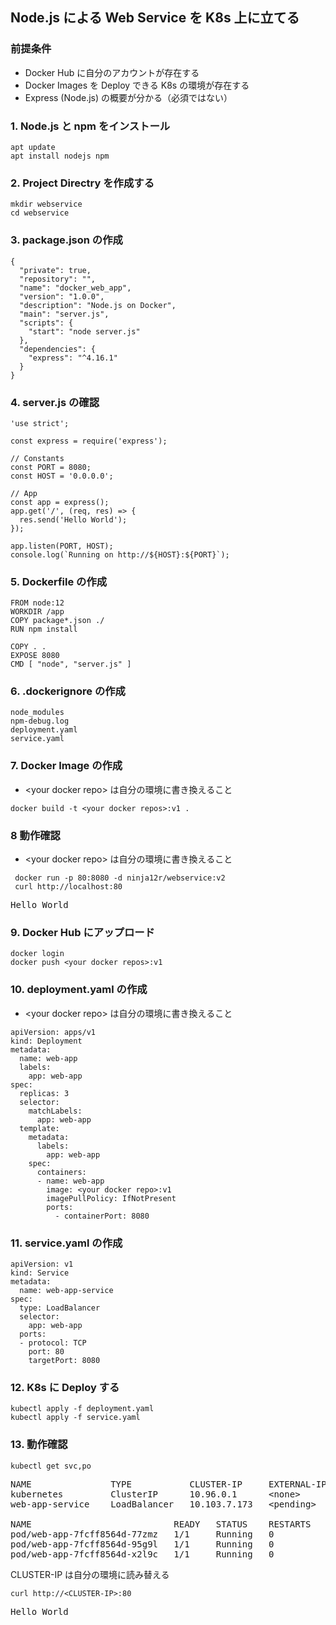 ## Node.js による Web Service を K8s 上に立てる
### 前提条件
- Docker Hub に自分のアカウントが存在する
- Docker Images を Deploy できる K8s の環境が存在する
- Express (Node.js) の概要が分かる（必須ではない）
### 1. Node.js と npm をインストール
```
apt update
apt install nodejs npm
```
### 2. Project Directry を作成する
```
mkdir webservice
cd webservice
```
### 3. package.json の作成
```
{
  "private": true,
  "repository": "",
  "name": "docker_web_app",
  "version": "1.0.0",
  "description": "Node.js on Docker",
  "main": "server.js",
  "scripts": {
    "start": "node server.js"
  },
  "dependencies": {
    "express": "^4.16.1"
  }
}
```
### 4. server.js の確認
```
'use strict';

const express = require('express');

// Constants
const PORT = 8080;
const HOST = '0.0.0.0';

// App
const app = express();
app.get('/', (req, res) => {
  res.send('Hello World');
});

app.listen(PORT, HOST);
console.log(`Running on http://${HOST}:${PORT}`);
```
### 5. Dockerfile の作成
```
FROM node:12
WORKDIR /app
COPY package*.json ./
RUN npm install

COPY . .
EXPOSE 8080
CMD [ "node", "server.js" ]
```
### 6. .dockerignore の作成
```
node_modules
npm-debug.log
deployment.yaml
service.yaml
```
### 7. Docker Image の作成
- &lt;your docker repo&gt; は自分の環境に書き換えること
```
docker build -t <your docker repos>:v1 .
```
### 8 動作確認
- &lt;your docker repo&gt; は自分の環境に書き換えること
```
 docker run -p 80:8080 -d ninja12r/webservice:v2
 curl http://localhost:80
```
<pre>
Hello World
</pre>
### 9. Docker Hub にアップロード
```
docker login
docker push <your docker repos>:v1
```
### 10. deployment.yaml の作成
- &lt;your docker repo&gt; は自分の環境に書き換えること
```
apiVersion: apps/v1
kind: Deployment
metadata:
  name: web-app
  labels:
    app: web-app
spec:
  replicas: 3
  selector:
    matchLabels:
      app: web-app
  template:
    metadata:
      labels:
        app: web-app
    spec:
      containers:
      - name: web-app
        image: <your docker repo>:v1
        imagePullPolicy: IfNotPresent
        ports:
          - containerPort: 8080
```
### 11. service.yaml の作成
```
apiVersion: v1
kind: Service
metadata:
  name: web-app-service
spec:
  type: LoadBalancer
  selector:
    app: web-app
  ports:
  - protocol: TCP
    port: 80
    targetPort: 8080
```
### 12. K8s に Deploy する
```
kubectl apply -f deployment.yaml
kubectl apply -f service.yaml
```
### 13. 動作確認
```
kubectl get svc,po
```
<pre>
NAME               TYPE           CLUSTER-IP     EXTERNAL-IP   PORT(S)        AGE
kubernetes         ClusterIP      10.96.0.1      &lt;none&gt;        443/TCP        6d
web-app-service    LoadBalancer   10.103.7.173   &lt;pending&gt;     80:30968/TCP   143m

NAME                           READY   STATUS    RESTARTS   AGE
pod/web-app-7fcff8564d-77zmz   1/1     Running   0          15h
pod/web-app-7fcff8564d-95g9l   1/1     Running   0          15h
pod/web-app-7fcff8564d-x2l9c   1/1     Running   0          15h
</pre>
CLUSTER-IP は自分の環境に読み替える
```
curl http://<CLUSTER-IP>:80
```
<pre>
Hello World
</pre>
